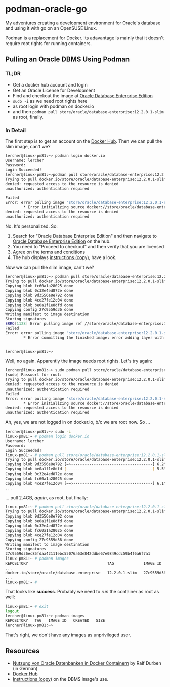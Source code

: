 # podman-oracle-go

My adventures creating a development environment
for Oracle's database and using it with go on an
OpenSUSE Linux.

Podman is a replacement for Docker. Its adavantage is
mainly that it doesn't require root rights for
running containers.

## Pulling an Oracle DBMS Using Podman

### TL;DR

* Get a docker hub account and login
* Get an Oracle License for Development
* Find and checkout the image at [Oracle Database Enterprise Edition](https://hub.docker.com/_/oracle-database-enterprise-edition?tab=description)
* `sudo -i` as we need root rights here
* as root login with podman on docker.io
* and then `podman pull store/oracle/database-enterprise:12.2.0.1-slim` as root, finally.

### In Detail

The first step is to get an account on the [Docker Hub](https://hub.docker.com/). Then we can pull the slim image, can't we?

````sh
lercher@linux-pm81:~> podman login docker.io
Username: lercher
Password:
Login Succeeded!
lercher@linux-pm81:~>podman pull store/oracle/database-enterprise:12.2.0.1-slim
Trying to pull docker.io/store/oracle/database-enterprise:12.2.0.1-slim...ERRO[0002] Error pulling image ref //store/oracle/database-enterprise:12.2.0.1-slim: Error initializing source docker://store/oracle/database-enterprise:12.2.0.1-slim: Error reading manifest 12.2.0.1-slim in docker.io/store/oracle/database-enterprise: errors:
denied: requested access to the resource is denied
unauthorized: authentication required

Failed
Error: error pulling image "store/oracle/database-enterprise:12.2.0.1-slim": unable to pull store/oracle/database-enterprise:12.2.0.1-slim: 1 error occurred:
        * Error initializing source docker://store/oracle/database-enterprise:12.2.0.1-slim: Error reading manifest 12.2.0.1-slim in docker.io/store/oracle/database-enterprise: errors:
denied: requested access to the resource is denied
unauthorized: authentication required
````

No. It's personalized. So:

1. Search for "Oracle Database Enterprise Edition" and then navigate to [Oracle Database Enterprise Edition](https://hub.docker.com/_/oracle-database-enterprise-edition?tab=description) on the hub.
1. You need to "Proceed to checkout" and then verify that you are licensed
1. Agree on the terms and conditions
1. The hub displays [instructions (copy)](ora.md), have a look.

Now we can pull the slim image, can't we?

````sh
lercher@linux-pm81:~> podman pull store/oracle/database-enterprise:12.2.0.1-slim
Trying to pull docker.io/store/oracle/database-enterprise:12.2.0.1-slim...Getting image source signatures
Copying blob fc60a1a28025 done
Copying blob 0c32e4ed872e done
Copying blob 9d3556e8e792 done
Copying blob 4ce27fe12c04 done
Copying blob be0a1f1e8dfd done
Copying config 27c9559d36 done
Writing manifest to image destination
Storing signatures
ERRO[1128] Error pulling image ref //store/oracle/database-enterprise:12.2.0.1-slim: Error committing the finished image: error adding layer with blob "sha256:4ce27fe12c04b284c06c42a94856b1941a9a3d1e87f6000e2426489522301309": Error processing tar file(exit status 1): there might not be enough IDs available in the namespace (requested 0:22 for /run/utmp): lchown /run/utmp: invalid argument
Failed
Error: error pulling image "store/oracle/database-enterprise:12.2.0.1-slim": unable to pull store/oracle/database-enterprise:12.2.0.1-slim: 1 error occurred:
        * Error committing the finished image: error adding layer with blob "sha256:4ce27fe12c04b284c06c42a94856b1941a9a3d1e87f6000e2426489522301309": Error processing tar file(exit status 1): there might not be enough IDs available in the namespace (requested 0:22 for /run/utmp): lchown /run/utmp: invalid argument


lercher@linux-pm81:~>
````

Well, no again. Apparently the image needs root rights. Let's try again:

````sh
lercher@linux-pm81:~> sudo podman pull store/oracle/database-enterprise:12.2.0.1-slim
[sudo] Passwort für root:
Trying to pull docker.io/store/oracle/database-enterprise:12.2.0.1-slim...ERRO[0001] Error pulling image ref //store/oracle/database-enterprise:12.2.0.1-slim: Error initializing source docker://store/oracle/database-enterprise:12.2.0.1-slim: Error reading manifest 12.2.0.1-slim in docker.io/store/oracle/database-enterprise: errors:
denied: requested access to the resource is denied
unauthorized: authentication required
Failed
Error: error pulling image "store/oracle/database-enterprise:12.2.0.1-slim": unable to pull store/oracle/database-enterprise:12.2.0.1-slim: 1 error occurred:
        * Error initializing source docker://store/oracle/database-enterprise:12.2.0.1-slim: Error reading manifest 12.2.0.1-slim in docker.io/store/oracle/database-enterprise: errors:
denied: requested access to the resource is denied
unauthorized: authentication required
````

Ah, yes, we are not logged in on docker.io, b/c we are root now. So ...

````sh
lercher@linux-pm81:~> sudo -i
linux-pm81:~ # podman login docker.io
Username: lercher
Password:
Login Succeeded!
linux-pm81:~ # podman pull store/oracle/database-enterprise:12.2.0.1-slim
Trying to pull docker.io/store/oracle/database-enterprise:12.2.0.1-slim...Getting image source signatures
Copying blob 9d3556e8e792 [=>------------------------------------] 6.2MiB / 144.0MiB
Copying blob be0a1f1e8dfd [--------------------------------------] 5.5MiB / 1.3GiB
Copying blob 0c32e4ed872e done
Copying blob fc60a1a28025 done
Copying blob 4ce27fe12c04 [==>-----------------------------------] 6.1MiB / 79.4MiB
...
````

... pull 2.4GB, *again*, as root, but finally:

````sh
linux-pm81:~ # podman pull store/oracle/database-enterprise:12.2.0.1-slim
Trying to pull docker.io/store/oracle/database-enterprise:12.2.0.1-slim...Getting image source signatures
Copying blob 9d3556e8e792 done
Copying blob be0a1f1e8dfd done
Copying blob 0c32e4ed872e done
Copying blob fc60a1a28025 done
Copying blob 4ce27fe12c04 done
Copying config 27c9559d36 done
Writing manifest to image destination
Storing signatures
27c9559d36ec85fdaa42111ebc55076a63e842ddbe67e0849cdc59b4f6a6f7a1
linux-pm81:~ # podman images
REPOSITORY                                   TAG             IMAGE ID       CREATED         SIZE
...
docker.io/store/oracle/database-enterprise   12.2.0.1-slim   27c9559d36ec   24 months ago   2.1 GB
...
linux-pm81:~ #
````

That looks like **success**. Probably we need to *run* the container as root as well:

````sh
linux-pm81:~ # exit
logout
lercher@linux-pm81:~> podman images
REPOSITORY   TAG   IMAGE ID   CREATED   SIZE
lercher@linux-pm81:~>
````

That's right, we don't have any images as unprivileged user.

## Resources

* [Nutzung von Oracle Datenbanken in Docker Containern](https://apex.oracle.com/pls/apex/germancommunities/dbacommunity/tipp/6241/index.html) by Ralf Durben (in German)
* [Docker Hub](https://hub.docker.com/)
* [Instructions (copy)](ora.md) on the DBMS image's use.
